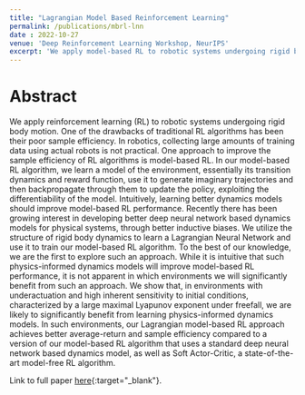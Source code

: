 ```yaml
---
title: "Lagrangian Model Based Reinforcement Learning"
permalink: /publications/mbrl-lnn
date : 2022-10-27
venue: 'Deep Reinforcement Learning Workshop, NeurIPS'
excerpt: 'We apply model-based RL to robotic systems undergoing rigid body motion. We utilize the structure of rigid body dynamics to learn a Lagrangian Neural Network and use it to train our model-based RL algorithm.'
---
```

<!-- This is joint work with [Prof. Balaraman Ravindran](https://www.cse.iitm.ac.in/~ravi/){:target="_blank"}. -->
# Abstract

We apply reinforcement learning (RL) to robotic systems undergoing rigid body motion. One of the drawbacks of traditional RL algorithms has been their poor 
sample efficiency. In robotics, collecting large amounts of training data using actual robots is not practical. One approach to improve the sample 
efficiency of RL algorithms is model-based RL. In our model-based RL algorithm, we learn a model of the environment, essentially its transition dynamics 
and reward function, use it to generate imaginary trajectories and then backpropagate through them to update the policy, exploiting the differentiability 
of the model. Intuitively, learning better dynamics models should improve model-based RL performance. Recently there has been growing interest in 
developing better deep neural network based dynamics models for physical systems, through better inductive biases. We utilize the structure of rigid body 
dynamics to learn a Lagrangian Neural Network and use it to train our model-based RL algorithm. To the best of our knowledge, we are the first to explore 
such an approach. While it is intuitive that such physics-informed dynamics models will improve model-based RL performance, it is not apparent in which 
environments we will significantly benefit from such an approach. We show that, in environments with underactuation and high inherent sensitivity to 
initial conditions, characterized by a large maximal Lyapunov exponent under freefall, we are likely to significantly benefit from learning 
physics-informed dynamics models. In such environments, our Lagrangian model-based RL approach achieves better average-return and sample efficiency 
compared to a version of our model-based RL algorithm that uses a standard deep neural network based dynamics model, as well as Soft Actor-Critic, a 
state-of-the-art model-free RL algorithm.

Link to full paper [here](https://adi3e08.github.io/files/Lagrangian_Model_Based_RL.pdf){:target="_blank"}.
